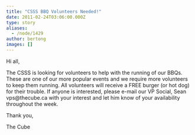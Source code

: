 ```yaml
---
title: "CSSS BBQ Volunteers Needed!"
date: 2011-02-24T03:06:00.000Z
type: story
aliases:
  - /node/1429
author: bertong
images: []
---
```


<div class="field field-name-body field-type-text-with-summary field-label-hidden"><div class="field-items"><div class="field-item even"><p>Hi all,</p>
<p>The CSSS is looking for volunteers to help with the running of our BBQs. These are one of our more popular events and we require more volunteers to keep them running. All volunteers will receive a FREE burger (or hot dog) for their trouble. If anyone is interested, please e-mail our VP Social, Sean vps@thecube.ca with your interest and let him know of your availability throughout the week.</vps></p>
<p>Thank you,</p>
<p>The Cube</p>
</div></div></div>    <footer>
          </footer>

